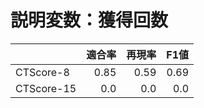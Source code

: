 # 説明変数：獲得回数
| | 適合率 | 再現率 | F1値 |
| :-- | --: | --: | --: |
| CTScore-8 | 0.85 | 0.59 | 0.69 |
| CTScore-15 | 0.0 | 0.0 | 0.0 |

